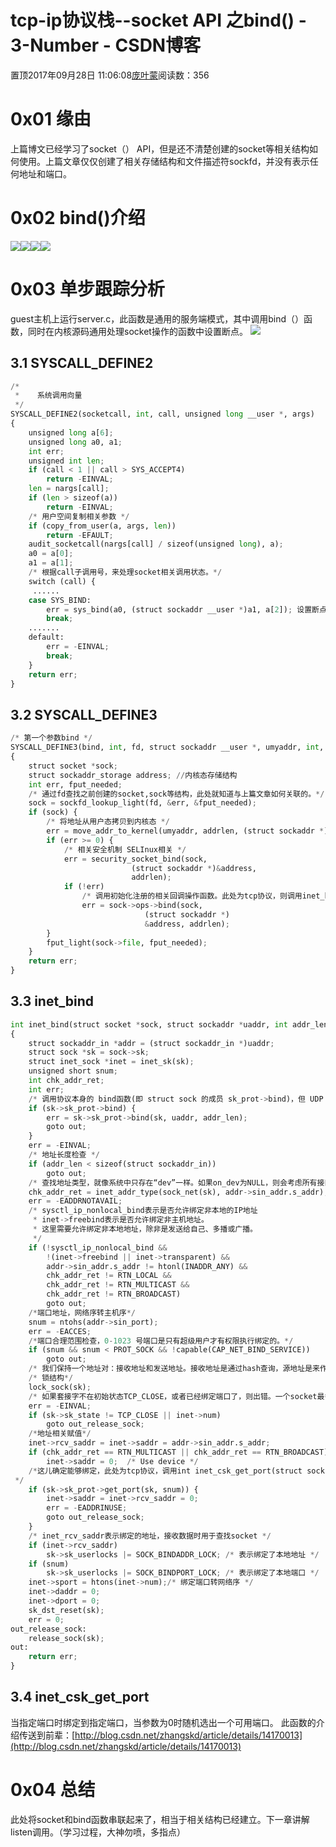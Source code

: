 
# tcp-ip协议栈--socket API 之bind() - 3-Number - CSDN博客


置顶2017年09月28日 11:06:08[庞叶蒙](https://me.csdn.net/pangyemeng)阅读数：356


# 0x01 缘由
上篇博文已经学习了socket（） API，但是还不清楚创建的socket等相关结构如何使用。上篇文章仅仅创建了相关存储结构和文件描述符sockfd，并没有表示任何地址和端口。
# 0x02 bind()介绍
![](https://img-blog.csdn.net/20170928110726326?watermark/2/text/aHR0cDovL2Jsb2cuY3Nkbi5uZXQvcGFuZ3llbWVuZw==/font/5a6L5L2T/fontsize/400/fill/I0JBQkFCMA==/dissolve/70/gravity/Center)![](https://img-blog.csdn.net/20170928110749030?watermark/2/text/aHR0cDovL2Jsb2cuY3Nkbi5uZXQvcGFuZ3llbWVuZw==/font/5a6L5L2T/fontsize/400/fill/I0JBQkFCMA==/dissolve/70/gravity/Center)![](https://img-blog.csdn.net/20170928110805620?watermark/2/text/aHR0cDovL2Jsb2cuY3Nkbi5uZXQvcGFuZ3llbWVuZw==/font/5a6L5L2T/fontsize/400/fill/I0JBQkFCMA==/dissolve/70/gravity/Center)![](https://img-blog.csdn.net/20170928110822547?watermark/2/text/aHR0cDovL2Jsb2cuY3Nkbi5uZXQvcGFuZ3llbWVuZw==/font/5a6L5L2T/fontsize/400/fill/I0JBQkFCMA==/dissolve/70/gravity/Center)
# 0x03 单步跟踪分析
guest主机上运行server.c，此函数是通用的服务端模式，其中调用bind（）函数，同时在内核源码通用处理socket操作的函数中设置断点。
![](https://img-blog.csdn.net/20170928110837374?watermark/2/text/aHR0cDovL2Jsb2cuY3Nkbi5uZXQvcGFuZ3llbWVuZw==/font/5a6L5L2T/fontsize/400/fill/I0JBQkFCMA==/dissolve/70/gravity/Center)

## 3.1 SYSCALL_DEFINE2
```python
/*
 *    系统调用向量
 */
SYSCALL_DEFINE2(socketcall, int, call, unsigned long __user *, args)
{
    unsigned long a[6];
    unsigned long a0, a1;
    int err;
    unsigned int len;
    if (call < 1 || call > SYS_ACCEPT4)
        return -EINVAL;
    len = nargs[call];
    if (len > sizeof(a))
        return -EINVAL;
    /* 用户空间复制相关参数 */
    if (copy_from_user(a, args, len))
        return -EFAULT;
    audit_socketcall(nargs[call] / sizeof(unsigned long), a);
    a0 = a[0];
    a1 = a[1];
    /* 根据call子调用号，来处理socket相关调用状态。*/
    switch (call) {
     ......
    case SYS_BIND:
        err = sys_bind(a0, (struct sockaddr __user *)a1, a[2]); 设置断点，传入相关参数sockfd，地址端口等。
        break;
    .......
    default:
        err = -EINVAL;
        break;
    }
    return err;
}
```


## 3.2 SYSCALL_DEFINE3
```python
/* 第一个参数bind */
SYSCALL_DEFINE3(bind, int, fd, struct sockaddr __user *, umyaddr, int, addrlen)
{
    struct socket *sock;
    struct sockaddr_storage address; //内核态存储结构
    int err, fput_needed;
    /* 通过fd查找之前创建的socket,sock等结构，此处就知道与上篇文章如何关联的。*/
    sock = sockfd_lookup_light(fd, &err, &fput_needed);
    if (sock) {
        /* 将地址从用户态拷贝到内核态 */
        err = move_addr_to_kernel(umyaddr, addrlen, (struct sockaddr *)&address);
        if (err >= 0) {
            /* 相关安全机制 SELInux相关 */
            err = security_socket_bind(sock,
                           (struct sockaddr *)&address,
                           addrlen);
            if (!err)
                /* 调用初始化注册的相关回调操作函数。此处为tcp协议，则调用inet_bind*/
                err = sock->ops->bind(sock,
                              (struct sockaddr *)
                              &address, addrlen);
        }
        fput_light(sock->file, fput_needed);
    }
    return err;
}
```

## 3.3 inet_bind
```python
int inet_bind(struct socket *sock, struct sockaddr *uaddr, int addr_len)
{
    struct sockaddr_in *addr = (struct sockaddr_in *)uaddr;
    struct sock *sk = sock->sk;
    struct inet_sock *inet = inet_sk(sk);
    unsigned short snum;
    int chk_addr_ret;
    int err;
    /* 调用协议本身的 bind函数(即 struct sock 的成员 sk_prot->bind)，但 UDP 和 TCP 协议本身不提供 bind 函数。 */
    if (sk->sk_prot->bind) {
        err = sk->sk_prot->bind(sk, uaddr, addr_len);
        goto out;
    }
    err = -EINVAL;
    /* 地址长度检查 */
    if (addr_len < sizeof(struct sockaddr_in))
        goto out;
    /* 查找地址类型，就像系统中只存在“dev”一样。如果on_dev为NULL，则会考虑所有接口。在路由中检查IP地址类型，单播、多播还是广播*/
    chk_addr_ret = inet_addr_type(sock_net(sk), addr->sin_addr.s_addr);
    err = -EADDRNOTAVAIL;
    /* sysctl_ip_nonlocal_bind表示是否允许绑定非本地的IP地址
     * inet->freebind表示是否允许绑定非主机地址。
     * 这里需要允许绑定非本地地址，除非是发送给自己、多播或广播。
     */
    if (!sysctl_ip_nonlocal_bind &&
        !(inet->freebind || inet->transparent) &&
        addr->sin_addr.s_addr != htonl(INADDR_ANY) &&
        chk_addr_ret != RTN_LOCAL &&
        chk_addr_ret != RTN_MULTICAST &&
        chk_addr_ret != RTN_BROADCAST)
        goto out;
    /*端口地址，网络序转主机序*/
    snum = ntohs(addr->sin_port);
    err = -EACCES;
    /*端口合理范围检查，0-1023 号端口是只有超级用户才有权限执行绑定的。*/
    if (snum && snum < PROT_SOCK && !capable(CAP_NET_BIND_SERVICE))
        goto out;
    /* 我们保持一个地址对：接收地址和发送地址。接收地址是通过hash查询，源地址是来作为传输。*/
    /* 锁结构*/
    lock_sock(sk);
    /* 如果套接字不在初始状态TCP_CLOSE，或者已经绑定端口了，则出错。一个socket最多可以绑定一个端口，而一个端口则可能被多个socket共用。 */
    err = -EINVAL;
    if (sk->sk_state != TCP_CLOSE || inet->num)
        goto out_release_sock;
    /*地址相关赋值*/
    inet->rcv_saddr = inet->saddr = addr->sin_addr.s_addr;
    if (chk_addr_ret == RTN_MULTICAST || chk_addr_ret == RTN_BROADCAST)
        inet->saddr = 0;  /* Use device */
    /*这儿确定能够绑定，此处为tcp协议，调用int inet_csk_get_port(struct sock *sk, unsigned short snum)端口可用返回0。
 */
    if (sk->sk_prot->get_port(sk, snum)) {
        inet->saddr = inet->rcv_saddr = 0;
        err = -EADDRINUSE;
        goto out_release_sock;
    }
    /* inet_rcv_saddr表示绑定的地址，接收数据时用于查找socket */ 
    if (inet->rcv_saddr)
        sk->sk_userlocks |= SOCK_BINDADDR_LOCK; /* 表示绑定了本地地址 */ 
    if (snum)
        sk->sk_userlocks |= SOCK_BINDPORT_LOCK; /* 表示绑定了本地端口 */ 
    inet->sport = htons(inet->num);/* 绑定端口转网络序 */ 
    inet->daddr = 0;
    inet->dport = 0;
    sk_dst_reset(sk);
    err = 0;
out_release_sock:
    release_sock(sk);
out:
    return err;
}
```

## 3.4 inet_csk_get_port
当指定端口时绑定到指定端口，当参数为0时随机选出一个可用端口。
此函数的介绍传送到前辈：[http://blog.csdn.net/zhangskd/article/details/14170013](http://blog.csdn.net/zhangskd/article/details/14170013)
# 0x04 总结
此处将socket和bind函数串联起来了，相当于相关结构已经建立。下一章讲解listen调用。（学习过程，大神勿喷，多指点）


